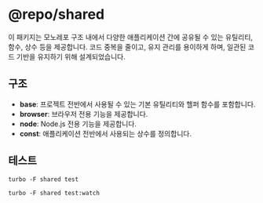 # @repo/shared

이 패키지는 모노레포 구조 내에서 다양한 애플리케이션 간에 공유될 수 있는 유틸리티, 함수, 상수 등을 제공합니다. 코드 중복을 줄이고, 유지 관리를 용이하게 하며, 일관된 코드 기반을 유지하기 위해 설계되었습니다.

## 구조

- **base**: 프로젝트 전반에서 사용될 수 있는 기본 유틸리티와 헬퍼 함수를 포함합니다.
- **browser**: 브라우저 전용 기능을 제공합니다.
- **node**: Node.js 전용 기능을 제공합니다.
- **const**: 애플리케이션 전반에서 사용되는 상수를 정의합니다.

## 테스트

```base
turbo -F shared test

turbo -F shared test:watch
```
